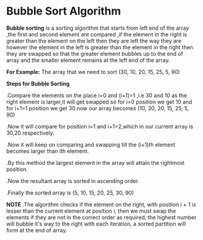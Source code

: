 # Bubble Sort Algorithm
**Bubble sorting** is a sorting algorithm that starts from left end of the array ,the first and second element are compared ,if the element in the right is greater than the element on the left then they are left the way they are however the element in the left is greater than the element in the right then they are swapped so that the greater element bubbles up to the end of array and the smaller element remains at the left end of the array. 

**For Example:**
The array that we need to sort (30, 10, 20, 15, 25, 5, 90) 

**Steps for Bubble Sorting**

.Compare the elements on the place i=0 and (i+1)=1 ,i.e 30 and 10 as the right element is larger,it will get swapped so for i=0 position we get 10 and for i+1=1 position we get 30
 now our array becomes (10, 30, 20, 15, 25, 5, 90) 
 
.Now it will compare for position i=1 and i+1=2,which in our current array is 30,20 respectively.

.Now it will keep on comparing and swapping till the (i+1)th element becomes larger than ith element.

.By this method the largest element in the array will attain the rightmost position.

.Now the resultant array is sorted in ascending order.

.Finally the sorted array is (5, 10, 15, 20, 25, 30, 90)


**NOTE**
.The algorithm checks if the element on the right, with position i + 1 is lesser than the current element at position i, then we must swap the elements if they are not in the       correct order as required, the highest number will bubble it's way to the right with each iteration, a sorted partition will form at the end of array.
